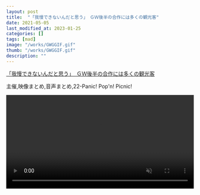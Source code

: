 ```yaml
---
layout: post
title:  "「我慢できないんだと思う」　ＧＷ後半の合作には多くの観光客"
date: 2021-05-05
last_modified_at: 2023-01-25
categories: []
tags: [mad]
image: "/works/GWGGIF.gif"
thumb: "/works/GWGGIF.gif"
description: ""
---
```


<script type="application/javascript" src="https://embed.nicovideo.jp/watch/sm38683790/script?w=640&h=360"></script><noscript><a href="https://www.nicovideo.jp/watch/sm38683790">「我慢できないんだと思う」　ＧＷ後半の合作には多くの観光客</a></noscript>

主催,映像まとめ,音声まとめ,22-Panic! Pop'n! Picnic!

<video controls width="100%" autoplay loop muted="true" src="/works/GWG.mp4" type="video/mp4" >
 Sorry, your browser doesn't support embedded videos.
</video>